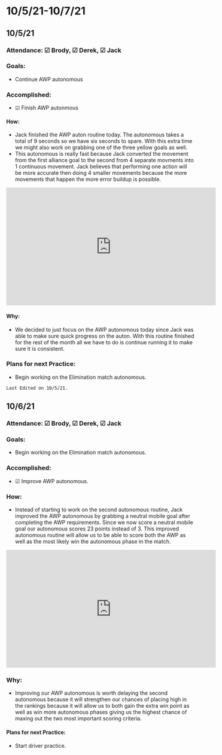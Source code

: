 # 10/5/21-10/7/21
## 10/5/21
### Attendance: &#9745; Brody, &#9745; Derek, &#9745; Jack
### Goals:
- Continue AWP autonomous
### Accomplished:
- &#9745; Finish AWP autonmous
#### How:
- Jack finished the AWP auton routine today. The autonomous takes a total of 9 seconds so we have six seconds to spare. With this extra time we might also work on grabbing one of the three yellow goals as well.
- This autonomous is really fast because Jack converted the movement from the first alliance goal to the second from 4 separate movments into 1 continuous movement. Jack believes that performing one action will be more accurate then doing 4 smaller movements because the more movements that happen the more error buildup is possible.

<iframe width="560" height="315" src="https://www.youtube.com/embed/lRb-H7GXwFw" title="YouTube video player" frameborder="0" allow="accelerometer; autoplay; clipboard-write; encrypted-media; gyroscope; picture-in-picture" allowfullscreen></iframe>

#### Why:
- We decided to just focus on the AWP autonomous today since Jack was able to make sure quick progress on the auton. With this routine finished for the rest of the month all we have to do is continue running it to make sure it is consistent.
### Plans for next Practice:
- Begin working on the Elimination match autonomous.

```{important}
Last Edited on 10/5/21.
```

## 10/6/21
### Attendance: &#9745; Brody, &#9745; Derek, &#9745; Jack
### Goals:
- Begin working on the Elimination match autonomous.
### Accomplished:
- &#9745; Improve AWP autonomous.
### How:
- Instead of starting to work on the second autonomous routine, Jack improved the AWP autonomous by grabbing a neutral mobile goal after completing the AWP requirements. Since we now score a neutral mobile goal our autonomous scores 23 points instead of 3. This improved autonomous routine will allow us to be able to score both the AWP as well as the most likely win the autonomous phase in the match.

<iframe width="560" height="315" src="https://www.youtube.com/embed/sd9PVKnXKfQ" title="YouTube video player" frameborder="0" allow="accelerometer; autoplay; clipboard-write; encrypted-media; gyroscope; picture-in-picture" allowfullscreen></iframe>

### Why:
- Improving our AWP autonomous is worth delaying the second autonomous because it will strengthen our chances of placing high in the rankings because it will allow us to both gain the extra win point as well as win more autonomous phases giving us the highest chance of maxing out the two most important scoring criteria. 
#### Plans for next Practice:
- Start driver practice.